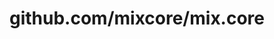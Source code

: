 ---
layout: post
title: github.com/mixcore/mix.core
categories: link
tags: [انگلیسی, گیت‌هاب, برنامه‌نویسی]
---
